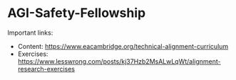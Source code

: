 # AGI-Safety-Fellowship

Important links:

* Content: <https://www.eacambridge.org/technical-alignment-curriculum>
* Exercises: <https://www.lesswrong.com/posts/kj37Hzb2MsALwLqWt/alignment-research-exercises>
